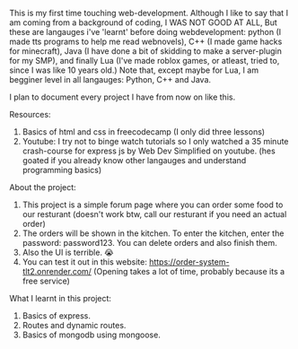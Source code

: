 This is my first time touching web-development. Although I like to say that I am coming from a background of coding, I WAS NOT GOOD AT ALL, But these are langauges i've 'learnt' before doing webdevelopment: python (I made tts programs to help me read webnovels), C++ (I made game hacks for minecraft), Java (I have done a bit of skidding to make a server-plugin for my SMP), and finally Lua (I've made roblox games, or atleast, tried to, since I was like 10 years old.) Note that, except maybe for Lua, I am begginer level in all langauges: Python, C++ and Java.

I plan to document every project I have from now on like this.

Resources:
1) Basics of html and css in freecodecamp (I only did three lessons)
2) Youtube: I try not to binge watch tutorials so I only watched a 35 minute crash-course for express js by Web Dev Simplified on youtube. (hes goated if you already know other langauges and understand programming basics)

About the project:
1) This project is a simple forum page where you can order some food to our resturant (doesn't work btw, call our resturant if you need an actual order)
2) The orders will be shown in the kitchen. To enter the kitchen, enter the password: password123. You can delete orders and also finish them. 
3) Also the UI is terrible. :sob:
4) You can test it out in this website: https://order-system-tlt2.onrender.com/ (Opening takes a lot of time, probably because its a free service)

What I learnt in this project: 
1) Basics of express.
2) Routes and dynamic routes.
3) Basics of mongodb using mongoose.

